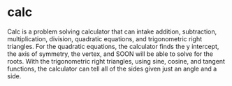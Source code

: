 # calc
Calc is a problem solving calculator that can intake addition,
subtraction, multiplication, division, quadratic equations, and
trigonometric right triangles. For the quadratic equations, the 
calculator finds the y intercept, the axis of symmetry, the vertex, and
SOON will be able to solve for the roots. With the trigonometric right 
triangles, using sine, cosine, and tangent functions, the calculator 
can tell all of the sides given just an angle and a side.
